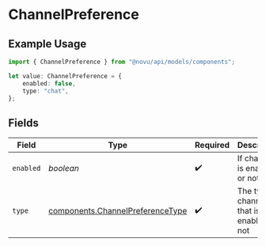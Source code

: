 # ChannelPreference

## Example Usage

```typescript
import { ChannelPreference } from "@novu/api/models/components";

let value: ChannelPreference = {
    enabled: false,
    type: "chat",
};
```

## Fields

| Field                                                                                | Type                                                                                 | Required                                                                             | Description                                                                          |
| ------------------------------------------------------------------------------------ | ------------------------------------------------------------------------------------ | ------------------------------------------------------------------------------------ | ------------------------------------------------------------------------------------ |
| `enabled`                                                                            | *boolean*                                                                            | :heavy_check_mark:                                                                   | If channel is enabled or not                                                         |
| `type`                                                                               | [components.ChannelPreferenceType](../../models/components/channelpreferencetype.md) | :heavy_check_mark:                                                                   | The type of channel that is enabled or not                                           |